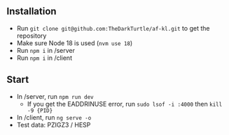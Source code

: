 ## Installation
- Run `git clone git@github.com:TheDarkTurtle/af-kl.git` to get the repository
- Make sure Node 18 is used (`nvm use 18`)
- Run `npm i` in /server
- Run `npm i` in /client

## Start
- In /server, run `npm run dev`
  - If you get the EADDRINUSE error, run `sudo lsof -i :4000` then `kill -9 {PID}`
- In /client, run `ng serve -o` 
- Test data: PZIGZ3 / HESP

